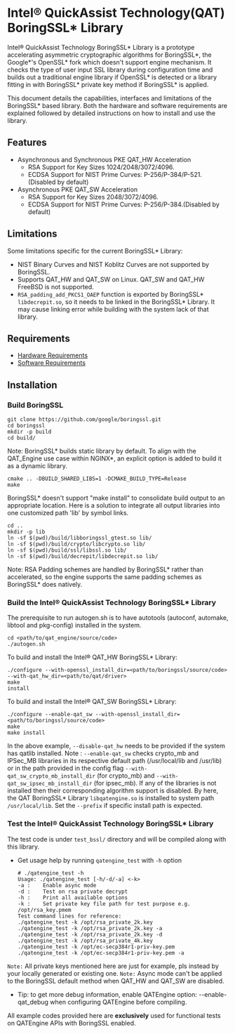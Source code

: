# Intel® QuickAssist Technology(QAT) BoringSSL\* Library
Intel® QuickAssist Technology BoringSSL\* Library is a prototype accelerating asymmetric cryptographic algorithms for BoringSSL\*, the Google\*'s OpenSSL\* fork which doesn't support engine mechanism. It checks the type of user input SSL library during configuration time and builds out a traditional engine library if OpenSSL\* is detected or a library fitting in with BoringSSL\* private key method if BoringSSL\* is applied.

This document details the capabilities, interfaces and limitations of the BoringSSL\* based library. Both the hardware and software requirements are explained followed by detailed instructions on how to install and use the library.

## Features
- Asynchronous and Synchronous PKE QAT_HW Acceleration
  - RSA Support for Key Sizes 1024/2048/3072/4096.
  - ECDSA Support for NIST Prime Curves: P-256/P-384/P-521.(Disabled by default)
- Asynchronous PKE QAT_SW Acceleration
  - RSA Support for Key Sizes 2048/3072/4096.
  - ECDSA Support for NIST Prime Curves: P-256/P-384.(Disabled by default)

## Limitations
Some limitations specific for the current BoringSSL\* Library:
* NIST Binary Curves and NIST Koblitz Curves are not supported by BoringSSL\.
* Supports QAT_HW and QAT_SW on Linux. QAT_SW and QAT_HW FreeBSD is not supported.
* `RSA_padding_add_PKCS1_OAEP` function is exported by BoringSSL\* `libdecrepit.so`,
so it needs to be linked in the BoringSSL\* Library. It may cause linking error while
building with the system lack of that library.

## Requirements
- [Hardware Requirements](hardware_requirements.md)
- [Software Requirements](software_requirements.md)

## Installation
### Build BoringSSL

```
git clone https://github.com/google/boringssl.git
cd boringssl
mkdir -p build
cd build/
```

Note: BoringSSL\* builds static library by default. To align with the QAT_Engine use case within NGINX\*, an explicit option is added to build it as a dynamic library.
```
cmake .. -DBUILD_SHARED_LIBS=1 -DCMAKE_BUILD_TYPE=Release
make
```

BoringSSL\* doesn't support "make install" to consolidate build output to an appropriate location. Here is a solution to integrate all output libraries into one customized path 'lib' by symbol links.
```
cd ..
mkdir -p lib
ln -sf $(pwd)/build/libboringssl_gtest.so lib/
ln -sf $(pwd)/build/crypto/libcrypto.so lib/
ln -sf $(pwd)/build/ssl/libssl.so lib/
ln -sf $(pwd)/build/decrepit/libdecrepit.so lib/
```

Note: RSA Padding schemes are handled by BoringSSL\* rather than accelerated, so the engine supports the same padding schemes as BoringSSL\* does natively.

### Build the Intel® QuickAssist Technology BoringSSL\* Library

The prerequisite to run autogen.sh is to have autotools (autoconf, automake, libtool and pkg-config) installed in the system.
```
cd <path/to/qat_engine/source/code>
./autogen.sh
```

To build and install the Intel® QAT_HW BoringSSL\* Library:
```
./configure --with-openssl_install_dir=<path/to/boringssl/source/code> --with-qat_hw_dir=<path/to/qat/driver>
make
install
```
To build and install the Intel® QAT_SW BoringSSL\* Library:
```
./configure --enable-qat_sw --with-openssl_install_dir=<path/to/boringssl/source/code>
make
make install
```
In the above example, `--disable-qat_hw` needs to be provided if the system
has qatlib installed.
Note : `--enable-qat_sw` checks crypto_mb and IPSec_MB libraries in its
respective default path (/usr/local/lib and /usr/lib) or in the path provided
in the config flag `--with-qat_sw_crypto_mb_install_dir` (for crypto_mb) and
`--with-qat_sw_ipsec_mb_install_dir` (for ipsec_mb). If any of the libraries
is not installed then their corresponding algorithm support is disabled.
By here, the QAT BoringSSL\* Library `libqatengine.so` is installed to
system path `/usr/local/lib`. Set the `--prefix` if specific install path is expected.

### Test the Intel® QuickAssist Technology BoringSSL\* Library

The test code is under `test_bssl/` directory and will be compiled along with this library.

- Get usage help by running `qatengine_test` with `-h` option
    ```
    # ./qatengine_test -h
    Usage: ./qatengine_test [-h/-d/-a] <-k>
    -a :    Enable async mode
    -d :    Test on rsa private decrypt
    -h :    Print all available options
    -k :    Set private key file path for test purpose e.g. /opt/rsa_key.pmem
    Test command lines for reference:
    ./qatengine_test -k /opt/rsa_private_2k.key
    ./qatengine_test -k /opt/rsa_private_2k.key -a
    ./qatengine_test -k /opt/rsa_private_2k.key -d
    ./qatengine_test -k /opt/rsa_private_4k.key
    ./qatengine_test -k /opt/ec-secp384r1-priv-key.pem
    ./qatengine_test -k /opt/ec-secp384r1-priv-key.pem -a
  ```
`Note:` All private keys mentioned here are just for example, pls instead by your locally generated or existing one.
`Note:` Async mode can't be applied to the BoringSSL default method when QAT_HW and QAT_SW are disabled.

- Tip: to get more debug information, enable QATEngine option: --enable-qat_debug when configuring QATEngine before compiling.

All example codes provided here are __exclusively__ used for functional tests on QATEngine APIs with BoringSSL enabled.
